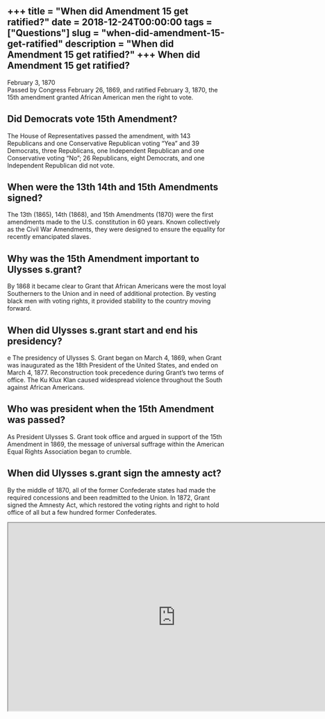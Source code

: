 +++
title = "When did Amendment 15 get ratified?"
date = 2018-12-24T00:00:00
tags = ["Questions"]
slug = "when-did-amendment-15-get-ratified"
description = "When did Amendment 15 get ratified?"
+++
When did Amendment 15 get ratified?
-----------------------------------

February 3, 1870  
Passed by Congress February 26, 1869, and ratified February 3, 1870, the 15th amendment granted African American men the right to vote.

Did Democrats vote 15th Amendment?
----------------------------------

The House of Representatives passed the amendment, with 143 Republicans and one Conservative Republican voting “Yea” and 39 Democrats, three Republicans, one Independent Republican and one Conservative voting “No”; 26 Republicans, eight Democrats, and one Independent Republican did not vote.

When were the 13th 14th and 15th Amendments signed?
---------------------------------------------------

The 13th (1865), 14th (1868), and 15th Amendments (1870) were the first amendments made to the U.S. constitution in 60 years. Known collectively as the Civil War Amendments, they were designed to ensure the equality for recently emancipated slaves.

Why was the 15th Amendment important to Ulysses s.grant?
--------------------------------------------------------

By 1868 it became clear to Grant that African Americans were the most loyal Southerners to the Union and in need of additional protection. By vesting black men with voting rights, it provided stability to the country moving forward.

When did Ulysses s.grant start and end his presidency?
------------------------------------------------------

e The presidency of Ulysses S. Grant began on March 4, 1869, when Grant was inaugurated as the 18th President of the United States, and ended on March 4, 1877. Reconstruction took precedence during Grant’s two terms of office. The Ku Klux Klan caused widespread violence throughout the South against African Americans.

Who was president when the 15th Amendment was passed?
-----------------------------------------------------

As President Ulysses S. Grant took office and argued in support of the 15th Amendment in 1869, the message of universal suffrage within the American Equal Rights Association began to crumble.

When did Ulysses s.grant sign the amnesty act?
----------------------------------------------

By the middle of 1870, all of the former Confederate states had made the required concessions and been readmitted to the Union. In 1872, Grant signed the Amnesty Act, which restored the voting rights and right to hold office of all but a few hundred former Confederates.

<iframe allow="accelerometer; autoplay; clipboard-write; encrypted-media; gyroscope; picture-in-picture" allowfullscreen="" class="__youtube_prefs__  epyt-is-override  no-lazyload" data-no-lazy="1" data-origheight="433" data-origwidth="770" data-skipgform_ajax_framebjll="" height="433" id="_ytid_45122" loading="lazy" src="https://www.youtube.com/embed/-o1U5D_2Fks?enablejsapi=1&autoplay=0&cc_load_policy=0&cc_lang_pref=&iv_load_policy=1&loop=0&modestbranding=0&rel=1&fs=1&playsinline=0&autohide=2&theme=dark&color=red&controls=1&" title="YouTube player" width="770"></iframe>